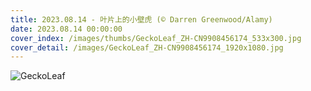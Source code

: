 ```yaml
---
title: 2023.08.14 - 叶片上的小壁虎 (© Darren Greenwood/Alamy)
date: 2023.08.14 00:00:00
cover_index: /images/thumbs/GeckoLeaf_ZH-CN9908456174_533x300.jpg
cover_detail: /images/GeckoLeaf_ZH-CN9908456174_1920x1080.jpg
---
```


![GeckoLeaf](/images/GeckoLeaf_ZH-CN9908456174_1920x1080.jpg)
